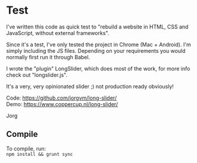 # Test

I've written this code as quick test to "rebuild a website in HTML, CSS and JavaScript, without external frameworks".

Since it's a test, I've only tested the project in Chrome (Mac + Android).
I'm simply including the JS files. Depending on your requirements you would normally first run it through Babel.

I wrote the "plugin" LongSlider, which does most of the work, for more info check out "longslider.js".

It's a very, very opinionated slider ;) not production ready obviously!

Code: https://github.com/jorgvm/long-slider/  
Demo: https://www.coppercup.nl/long-slider/

Jorg

## Compile

To compile, run:  
`npm install && grunt sync`
